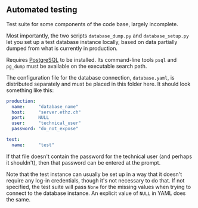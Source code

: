 ﻿## Automated testing

Test suite for some components of the code base, largely incomplete.

Most importantly, the two scripts `database_dump.py` and
`database_setup.py` let you set up a test database instance locally,
based on data partially dumped from what is currently in production.

Requires [PostgreSQL] to be installed. Its command-line tools `psql`
and `pg_dump` must be available on the executable search path.

The configuration file for the database connection, `database.yaml`,
is distributed separately and must be placed in this folder here. It
should look something like this:
```yaml
production:
  name:     "database_name"
  host:     "server.ethz.ch"
  port:     NULL
  user:     "technical_user"
  password: "do_not_expose"

test:
  name:     "test"
```

If that file doesn't contain the password for the technical user (and
perhaps it shouldn't), then that password can be entered at the prompt.

Note that the test instance can usually be set up in a way that it
doesn't require any log-in credentials, though it's not necessary to
do that. If not specified, the test suite will pass `None` for the
missing values when trying to connect to the database instance. An
explicit value of `NULL` in YAML does the same.


[PostgreSQL]: https://www.postgresql.org/download
